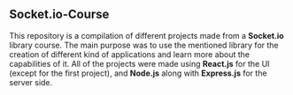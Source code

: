 ## Socket.io-Course

This repository is a compilation of different projects made from a **Socket.io** library course. The main purpose was to use the mentioned library for the creation of different kind of applications and learn more about the capabilities of it. All of the projects were made using **React.js** for the UI (except for the first project), and **Node.js** along with **Express.js** for the server side.
